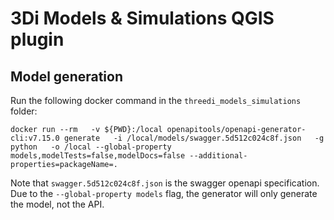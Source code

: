 # 3Di Models &amp; Simulations QGIS plugin

## Model generation

Run the following docker command in the `threedi_models_simulations` folder:

`docker run --rm   -v ${PWD}:/local openapitools/openapi-generator-cli:v7.15.0 generate   -i /local/models/swagger.5d512c024c8f.json   -g python   -o /local --global-property models,modelTests=false,modelDocs=false --additional-properties=packageName=.`

Note that `swagger.5d512c024c8f.json` is the swagger openapi specification. Due to the `--global-property models` flag, the generator will only generate the model, not the API.
